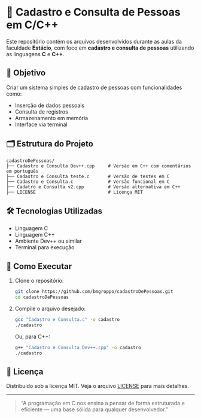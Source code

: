 # 👥 Cadastro e Consulta de Pessoas em C/C++

Este repositório contém os arquivos desenvolvidos durante as aulas da faculdade **Estácio**, com foco em **cadastro e consulta de pessoas** utilizando as linguagens **C** e **C++**.

## 📌 Objetivo

Criar um sistema simples de cadastro de pessoas com funcionalidades como:

- Inserção de dados pessoais
- Consulta de registros
- Armazenamento em memória
- Interface via terminal

## 🗂️ Estrutura do Projeto

```
cadastroDePessoas/
├── Cadastro e Consulta Dev++.cpp     # Versão em C++ com comentários em português
├── Cadastro e Consulta teste.c       # Versão de testes em C
├── Cadastro e Consulta.c             # Versão funcional em C
├── Cadatro e Consulta v2.cpp         # Versão alternativa em C++
├── LICENSE                           # Licença MIT
```

## 🛠️ Tecnologias Utilizadas

- Linguagem C
- Linguagem C++
- Ambiente Dev++ ou similar
- Terminal para execução

## 🚀 Como Executar

1. Clone o repositório:
   ```bash
   git clone https://github.com/bmgroppo/cadastroDePessoas.git
   cd cadastroDePessoas
   ```

2. Compile o arquivo desejado:
   ```bash
   gcc "Cadastro e Consulta.c" -o cadastro
   ./cadastro
   ```

   Ou, para C++:
   ```bash
   g++ "Cadastro e Consulta Dev++.cpp" -o cadastro
   ./cadastro
   ```

## 📄 Licença

Distribuído sob a licença MIT. Veja o arquivo [LICENSE](LICENSE) para mais detalhes.

---

> “A programação em C nos ensina a pensar de forma estruturada e eficiente — uma base sólida para qualquer desenvolvedor.”
